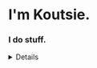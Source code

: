 # I'm Koutsie. 
### I do stuff.
<details>

[![committers.top badge](https://user-badge.committers.top/finland/koutsie.svg)](https://user-badge.committers.top/finland/koutsie)<br>
:suspect:	:suspect:	:suspect:	:suspect:	:suspect:	:suspect:	

Statistics:

![Metrics](https://metrics.lecoq.io/koutsie?template=classic&pagespeed=1&pagespeed.url=koutsie.github.io&pagespeed.detailed=false&pagespeed.screenshot=false&config.timezone=Europe%2FHelsinki&config.twemoji=true)


![](https://hit.yhype.me/github/profile?user_id=18449778)

Social:


![Twitter Follow](https://img.shields.io/twitter/follow/notkoutsie?color=orange&label=%40notkoutsie&logo=twitter&style=flat-square)
![Mastodon Follow](https://img.shields.io/mastodon/follow/000148423?color=orange&domain=https%3A%2F%2Fmastodon.technology&label=%40koutsie&logo=mastodon&logoColor=white&style=flat-square)

IM:

[![Telegram](https://img.shields.io/badge/Scafs-Telegram-white?style=flat-square&logo=telegram)](https://t.me/scafizion)

---

##### Maybe you want to be friends in [Steam?](https://steamcommunity.com/id/koutsie/) ([Friend link](https://s.team/p/pvc-bmhq))


Other

  
**new** also on https://salsa.debian.org/koutsie

cool orgs: @aqua-Hook & @SwagSoftware

</details>

